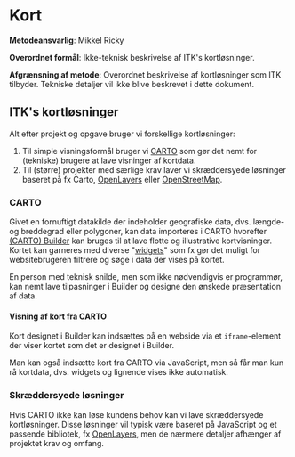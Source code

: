 # Kort

**Metodeansvarlig**: Mikkel Ricky

**Overordnet formål**: Ikke-teknisk beskrivelse af ITK's kortløsninger.

**Afgrænsning af metode**: Overordnet beskrivelse af kortløsninger som
ITK tilbyder. Tekniske detaljer vil ikke blive beskrevet i dette
dokument.

## ITK's kortløsninger

Alt efter projekt og opgave bruger vi forskellige kortløsninger:

1. Til simple visningsformål bruger vi [CARTO](https://carto.com/) som
   gør det nemt for (tekniske) brugere at lave visninger af kortdata.
2. Til (større) projekter med særlige krav laver vi skræddersyede
   løsninger baseret på fx Carto,
   [OpenLayers](https://openlayers.org/) eller
   [OpenStreetMap](https://www.openstreetmap.org/).

### CARTO

Givet en fornuftigt datakilde der indeholder geografiske data,
dvs. længde- og breddegrad eller polygoner, kan data importeres i
CARTO hvorefter [(CARTO) Builder](https://carto.com/builder/) kan
bruges til at lave flotte og illustrative kortvisninger. Kortet kan
garneres med diverse
"[widgets](https://carto.com/learn/guides/widgets/exploring-widgets)"
som fx gør det muligt for websitebrugeren filtrere og søge i data der
vises på kortet.

En person med teknisk snilde, men som ikke nødvendigvis er programmør,
kan nemt lave tilpasninger i Builder og designe den ønskede
præsentation af data.

#### Visning af kort fra CARTO

Kort designet i Builder kan indsættes på en webside via et
`iframe`-element der viser kortet som det er designet i Builder.

Man kan også indsætte kort fra CARTO via JavaScript, men så får man
kun rå kortdata, dvs. widgets og lignende vises ikke automatisk.

### Skræddersyede løsninger

Hvis CARTO ikke kan løse kundens behov kan vi lave skræddersyede
kortløsninger. Disse løsninger vil typisk være baseret på JavaScript
og et passende bibliotek, fx [OpenLayers](https://openlayers.org/),
men de nærmere detaljer afhænger af projektet krav og omfang.
